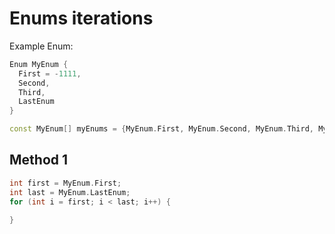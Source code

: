 # Enums iterations
Example Enum:
```cpp
Enum MyEnum {
  First = -1111,
  Second,
  Third,
  LastEnum
}

const MyEnum[] myEnums = {MyEnum.First, MyEnum.Second, MyEnum.Third, MyEnum.LastEnum};

```
## Method 1
```cpp
int first = MyEnum.First;
int last = MyEnum.LastEnum;
for (int i = first; i < last; i++) {
  
}
```
